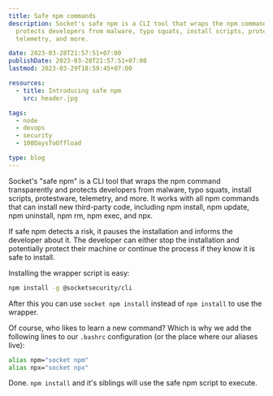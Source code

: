 ```yaml
---
title: Safe npm commands
description: Socket's safe npm is a CLI tool that wraps the npm command transparently and
  protects developers from malware, typo squats, install scripts, protestware,
  telemetry, and more.

date: 2023-03-28T21:57:51+07:00
publishDate: 2023-03-28T21:57:51+07:00
lastmod: 2023-03-29T18:59:45+07:00

resources:
  - title: Introducing safe npm
    src: header.jpg

tags:
  - node
  - devops
  - security
  - 100DaysToOffload

type: blog
---
```


Socket's "safe npm" is a CLI tool that wraps the npm command transparently and protects developers from malware, typo squats, install scripts, protestware, telemetry, and more. It works with all npm commands that can install new third-party code, including npm install, npm update, npm uninstall, npm rm, npm exec, and npx.

If safe npm detects a risk, it pauses the installation and informs the developer about it. The developer can either stop the installation and potentially protect their machine or continue the process if they know it is safe to install.

Installing the wrapper script is easy:

```bash
npm install -g @socketsecurity/cli
```

After this you can use `socket npm install` instead of `npm install` to use the wrapper.

Of course, who likes to learn a new command? Which is why we add the following lines to our `.bashrc` configuration (or the place where our aliases live):

```bash
alias npm="socket npm"
alias npx="socket npx"
```

Done. `npm install` and it's siblings will use the safe npm script to execute.
